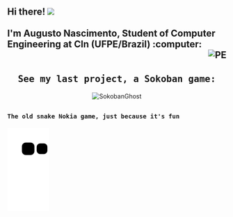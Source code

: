 <!--
//### Hi there! 👋
**AugustoNasc/AugustoNasc** is a ✨ _special_ ✨ repository because its `README.md` (this file) appears on your GitHub profile.

Here are some ideas to get you started:

- 🔭 I’m currently working on ...
- 🌱 I’m currently learning ...
- 👯 I’m looking to collaborate on ...
- 🤔 I’m looking for help with ...
- 💬 Ask me about ...
- 📫 How to reach me: ...
- 😄 Pronouns: ...
- ⚡ Fun fact: ...
-->
<h2 align="left">
 <abc>
    <br>Hi there! <img src="https://user-images.githubusercontent.com/42378118/110234147-e3259600-7f4e-11eb-95be-0c4047144dea.gif" width="30"><br>
    <br> I'm Augusto Nascimento, Student of Computer Engineering at CIn (UFPE/Brazil) :computer:<br>
    <img align="right" alt="PE" src="https://www.gifs-animados.net/bandeira/bandeira_pernambuco.gif">
    
  <br>
  </abc>
</h2> 

## 
<h2 align="center"><samp> See my last project, a Sokoban game: </samp></h2>
<p align="center">
    <img align="center" alt="SokobanGhost" src="https://media.giphy.com/media/xcBg6iDmOYrtQrvgJM/giphy.gif">
    
</p>
  
##

<h4 align="left"><samp> The old snake Nokia game, just because it's fun  </samp></h4>
  
![Snake Animation](https://raw.githubusercontent.com/rafaballerini/rafaballerini/8082840dd4c64b2b8df9e2dc23b1730bbf0c0e73/github-contribution-grid-snake.svg)

## 
